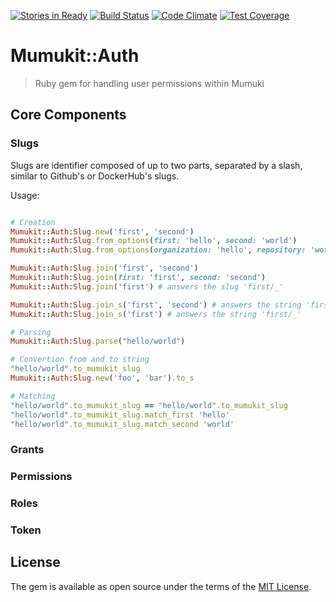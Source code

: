 [![Stories in Ready](https://badge.waffle.io/mumuki/mumukit-auth.png?label=ready&title=Ready)](https://waffle.io/mumuki/mumukit-auth)
[![Build Status](https://travis-ci.org/mumuki/mumukit-auth.svg?branch=master)](https://travis-ci.org/mumuki/mumukit-auth)
[![Code Climate](https://codeclimate.com/github/mumuki/mumukit-auth/badges/gpa.svg)](https://codeclimate.com/github/mumuki/mumukit-auth)
[![Test Coverage](https://codeclimate.com/github/mumuki/mumukit-auth/badges/coverage.svg)](https://codeclimate.com/github/mumuki/mumukit-auth)


# Mumukit::Auth

> Ruby gem for handling user permissions within Mumuki

## Core Components

### Slugs

Slugs are identifier composed of up to two parts, separated by a slash, similar to Github's or DockerHub's slugs. 

Usage: 

```ruby

# Creation
Mumukit::Auth:Slug.new('first', 'second')
Mumukit::Auth:Slug.from_options(first: 'hello', second: 'world')
Mumukit::Auth:Slug.from_options(organization: 'hello', repository: 'world')

Mumukit::Auth:Slug.join('first', 'second')
Mumukit::Auth:Slug.join(first: 'first', second: 'second')
Mumukit::Auth:Slug.join('first') # answers the slug 'first/_' 

Mumukit::Auth:Slug.join_s('first', 'second') # answers the string 'first/second' 
Mumukit::Auth:Slug.join_s('first') # answers the string 'first/_' 

# Parsing
Mumukit::Auth:Slug.parse("hello/world")

# Convertion from and to string
"hello/world".to_mumukit_slug
Mumukit::Auth:Slug.new('foo', 'bar').to_s

# Matching
"hello/world".to_mumukit_slug == "hello/world".to_mumukit_slug
"hello/world".to_mumukit_slug.match_first 'hello'
"hello/world".to_mumukit_slug.match_second 'world'
```

### Grants
### Permissions
### Roles
### Token


## License

The gem is available as open source under the terms of the [MIT License](http://opensource.org/licenses/MIT).


